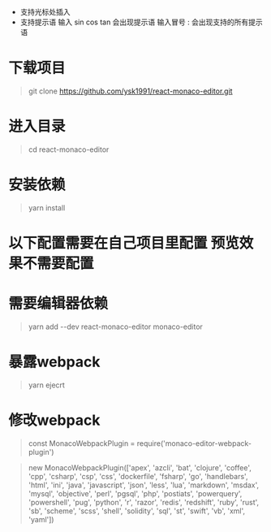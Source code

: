<!--
 * @Author: your name
 * @Date: 2019-10-14 11:41:57
 * @LastEditTime: 2019-11-27 17:01:33
 * @LastEditors: Please set LastEditors
 * @Description: In User Settings Edit
 * @FilePath: /react-monaco-demo/react-monaco-editor/README.md
 -->
 
* 支持光标处插入
* 支持提示语  输入 sin cos tan 会出现提示语 输入冒号 : 会出现支持的所有提示语

# 下载项目
>git clone https://github.com/ysk1991/react-monaco-editor.git

# 进入目录
>cd react-monaco-editor

# 安装依赖
>yarn install

# 以下配置需要在自己项目里配置 预览效果不需要配置

# 需要编辑器依赖
>yarn add --dev react-monaco-editor monaco-editor

# 暴露webpack
>yarn ejecrt 

# 修改webpack
>const MonacoWebpackPlugin = require('monaco-editor-webpack-plugin')

>new MonacoWebpackPlugin(['apex', 'azcli', 'bat', 'clojure', 'coffee', 'cpp', 'csharp', 'csp', 'css', 'dockerfile', 'fsharp', 'go', 'handlebars', 'html', 'ini', 'java', 'javascript', 'json', 'less', 'lua', 'markdown', 'msdax', 'mysql', 'objective', 'perl', 'pgsql', 'php', 'postiats', 'powerquery', 'powershell', 'pug', 'python', 'r', 'razor', 'redis', 'redshift', 'ruby', 'rust', 'sb', 'scheme', 'scss', 'shell', 'solidity', 'sql', 'st', 'swift', 'vb', 'xml', 'yaml'])
